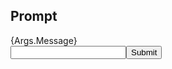 <h2 id="native-popup-label">Prompt</h2>
<div id="native-popup-description">{Args.Message}</div><div id="native-popup-options"><input id="native-prompt-input"/><button OnClick="Popup.PromptSubmit(document.getElementById('native-prompt-input').value)">Submit</button></div>